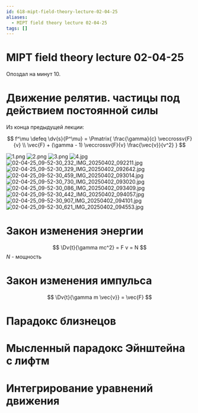 ```yaml
---
id: 618-mipt-field-theory-lecture-02-04-25
aliases:
  - MIPT field theory lecture 02-04-25
tags: []
---
```


# MIPT field theory lecture 02-04-25

Опоздал на минут 10.

# Движение релятив. частицы под действием постоянной силы

Из конца предыдущей лекции:

$$
f^\mu \defeq \dv{s}{P^\mu} = \Pmatrix{
\frac{\gamma}{c} \veccrossv{F}{v} \\
\vec{F} + (\gamma - 1) \veccrossv{F}{v} \frac{\vec{v}}{v^2}
}
$$

![1.png](assets/imgs/02-04-25_09-35-56_995_02-04-25_09-35-50_596.png)
![2.png](assets/imgs/02-04-25_09-37-00_761_02-04-25_09-36-55_992.png)
![3.png](assets/imgs/02-04-25_09-38-28_299_02-04-25_09-38-23_350.png)
![4.jpg](assets/imgs/02-04-25_09-52-30_436_IMG_20250402_091643.jpg)
![02-04-25_09-52-30_232_IMG_20250402_092211.jpg](assets/imgs/02-04-25_09-52-30_232_IMG_20250402_092211.jpg)
![02-04-25_09-52-30_329_IMG_20250402_092642.jpg](assets/imgs/02-04-25_09-52-30_329_IMG_20250402_092642.jpg)
![02-04-25_09-52-30_459_IMG_20250402_093014.jpg](assets/imgs/02-04-25_09-52-30_459_IMG_20250402_093014.jpg)
![02-04-25_09-52-30_730_IMG_20250402_093020.jpg](assets/imgs/02-04-25_09-52-30_730_IMG_20250402_093020.jpg)
![02-04-25_09-52-30_086_IMG_20250402_093409.jpg](assets/imgs/02-04-25_09-52-30_086_IMG_20250402_093409.jpg)
![02-04-25_09-52-30_442_IMG_20250402_094057.jpg](assets/imgs/02-04-25_09-52-30_442_IMG_20250402_094057.jpg)
![02-04-25_09-52-30_907_IMG_20250402_094101.jpg](assets/imgs/02-04-25_09-52-30_907_IMG_20250402_094101.jpg)
![02-04-25_09-52-30_621_IMG_20250402_094553.jpg](assets/imgs/02-04-25_09-52-30_621_IMG_20250402_094553.jpg)


# Закон изменения энергии
$$
\Dv{t}{\gamma mc^2} = F v = N
$$
$N$ - мощность
# Закон изменения импульса
$$
\Dv{t}{\gamma m \vec{v}} = \vec{F}
$$
# Парадокс близнецов
# Мысленный парадокс Эйнштейна с лифтм

# Интегрирование уравнений движения
